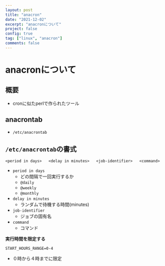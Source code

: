 ```yaml
---
layout: post
title: "anacron"
date: "2021-12-02"
excerpt: "anacronについて"
project: false
config: true
tag: ["linux", "anacron"]
comments: false
---
```


# anacronについて

## 概要
 - cronに似たperlで作られたツール

## anacrontab
 - `/etc/anacrontab`

## `/etc/anacrontab`の書式

```console
<period in days>   <delay in minutes>   <job-identifier>   <command>
```
 - `period in days`
   - どの間隔で一回実行するか
   - `@daily`
   - `@weekly`
   - `@monthly`
 - `delay in minutes`
   - ランダムで待機する時間(minutes)
 - `job-identifier`
   - ジョブの固有名
 - `command`
   - コマンド

**実行時間を限定する**

```shell
START_HOURS_RANGE=0-4
```
 - ０時から４時までに限定
